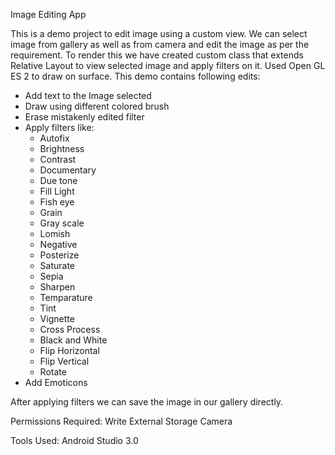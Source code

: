 Image Editing App

This is a demo project to edit image using a custom view. We can select image from gallery as well as from camera and edit the image as per the requirement. To render this we have created custom class that extends Relative Layout to view selected image and apply filters on it. Used Open GL ES 2 to draw on surface.
This demo contains following edits:

- Add text to the Image selected
- Draw using different colored brush
- Erase mistakenly edited filter
- Apply filters like:	
	- Autofix
	- Brightness
	- Contrast
	- Documentary
	- Due tone
	- Fill Light
	- Fish eye
	- Grain
	- Gray scale
	- Lomish
	- Negative
	- Posterize
	- Saturate
	- Sepia
	- Sharpen
	- Temparature
	- Tint
	- Vignette
	- Cross Process
	- Black and White
	- Flip Horizontal
	- Flip Vertical
	- Rotate
- Add Emoticons

After applying filters we can save the image in our gallery directly.

Permissions Required:
Write External Storage
Camera

Tools Used:
Android Studio 3.0

